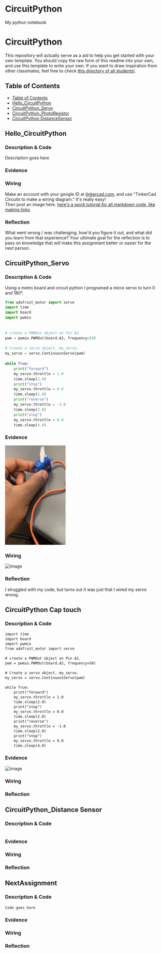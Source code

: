 # CircuitPython
My python notebook
# CircuitPython
This repository will actually serve as a aid to help you get started with your own template.  You should copy the raw form of this readme into your own, and use this template to write your own.  If you want to draw inspiration from other classmates, feel free to check [this directory of all students!](https://github.com/chssigma/Class_Accounts).
## Table of Contents
* [Table of Contents](#TableOfContents)
* [Hello_CircuitPython](#Hello_CircuitPython)
* [CircuitPython_Servo](#CircuitPython_Servo)
* [CircuitPython_PhotoResistor](#CircuitPython_PhotoResistor)
* [CircuitPython DistanceSensor](#CircuitPython_DistanceSensor)

 


## Hello_CircuitPython

### Description & Code
Description goes here


### Evidence



### Wiring
Make an account with your google ID at [tinkercad.com](https://www.tinkercad.com/learn/circuits), and use "TinkerCad Circuits to make a wiring diagram."  It's really easy!  
Then post an image here.   [here's a quick tutorial for all markdown code, like making links](https://guides.github.com/features/mastering-markdown/)

### Reflection
What went wrong / was challenging, how'd you figure it out, and what did you learn from that experience?  Your ultimate goal for the reflection is to pass on knowledge that will make this assignment better or easier for the next person.




## CircuitPython_Servo

### Description & Code
Using a metro board and circuit python I programed a micro servo to turn 0 and 180°.


```python
from adafruit_motor import servo
import time
import board
import pwmio


# create a PWMOut object on Pin A2.
pwm = pwmio.PWMOut(board.A2, frequency=50)

# Create a servo object, my_servo.
my_servo = servo.ContinuousServo(pwm)

while True:
    print("forward")
    my_servo.throttle = 1.0
    time.sleep(2.0)
    print("stop")
    my_servo.throttle = 0.0
    time.sleep(2.0)
    print("reverse")
    my_servo.throttle = -1.0
    time.sleep(2.0)
    print("stop")
    my_servo.throttle = 0.0
    time.sleep(4.0)
```


### Evidence
<img src="Images/ServoGif.gif" alt="ServoGif" style="width:200px;">

### Wiring
![image](https://user-images.githubusercontent.com/71407017/133789559-d49ee117-f785-4d80-adae-6a994fef2e17.png)

### Reflection
I struggled with my code, but turns out it was just that I wired my servo wrong.

## CircuitPython Cap touch

### Description & Code

```
import time
import board
import pwmio
from adafruit_motor import servo

# create a PWMOut object on Pin A2.
pwm = pwmio.PWMOut(board.A2, frequency=50)

# Create a servo object, my_servo.
my_servo = servo.ContinuousServo(pwm)

while True:
    print("forward")
    my_servo.throttle = 1.0
    time.sleep(2.0)
    print("stop")
    my_servo.throttle = 0.0
    time.sleep(2.0)
    print("reverse")
    my_servo.throttle = -1.0
    time.sleep(2.0)
    print("stop")
    my_servo.throttle = 0.0
    time.sleep(4.0)
```

### Evidence
![image](https://user-images.githubusercontent.com/71407017/134009936-093b8fb5-c762-445b-b3fc-ac347ece4b05.png)

### Wiring

### Reflection






## CircuitPython_Distance Sensor

### Description & Code

```python

```

### Evidence

### Wiring

### Reflection





## NextAssignment

### Description & Code

```python
Code goes here

```

### Evidence

### Wiring

### Reflection
